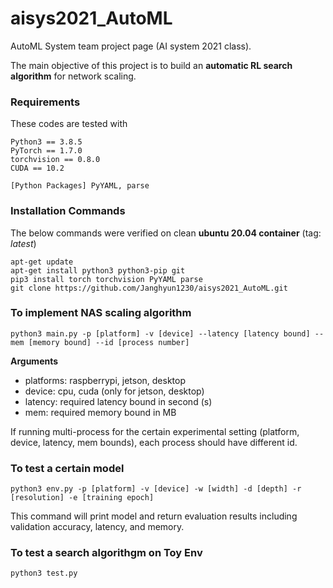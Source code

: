 # aisys2021_AutoML
AutoML System team project page (AI system 2021 class).

The main objective of this project is to build an **automatic RL search algorithm** for network scaling. 

### Requirements 
These codes are tested with
```
Python3 == 3.8.5
PyTorch == 1.7.0
torchvision == 0.8.0
CUDA == 10.2

[Python Packages] PyYAML, parse
```

### Installation Commands
The below commands were verified on clean **ubuntu 20.04 container** (tag: *latest*)
```
apt-get update
apt-get install python3 python3-pip git
pip3 install torch torchvision PyYAML parse
git clone https://github.com/Janghyun1230/aisys2021_AutoML.git
```

### To implement NAS scaling algorithm
```
python3 main.py -p [platform] -v [device] --latency [latency bound] --mem [memory bound] --id [process number]
```
**Arguments**  
- platforms: raspberrypi, jetson, desktop   
- device: cpu, cuda (only for jetson, desktop)
- latency: required latency bound in second (s)
- mem: required memory bound in MB 

If running multi-process for the certain experimental setting (platform, device, latency, mem bounds), each process should have different id.

### To test a certain model
```
python3 env.py -p [platform] -v [device] -w [width] -d [depth] -r [resolution] -e [training epoch]
```
This command will print model and return evaluation results including validation accuracy, latency, and memory.

### To test a search algorithgm on Toy Env
```
python3 test.py 
```
